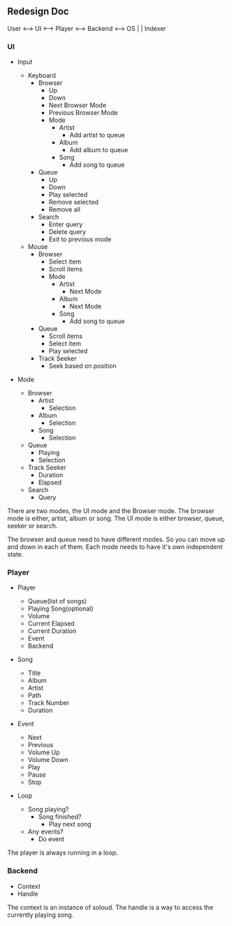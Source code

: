 ## Redesign Doc

User <--> UI <--> Player <--> Backend <--> OS
                    |
                    |
                  Indexer

### UI 

- Input
    - Keyboard
        - Browser
            - Up
            - Down
            - Next Browser Mode
            - Previous Browser Mode
            - Mode 
                - Artist
                    - Add artist to queue
                - Album
                    - Add album to queue
                - Song
                    - Add song to queue
        - Queue
            - Up
            - Down
            - Play selected
            - Remove selected
            - Remove all
        - Search
            - Enter query
            - Delete query
            - Exit to previous mode
    - Mouse
        - Browser 
            - Select item
            - Scroll items
            - Mode 
                - Artist
                    - Next Mode
                - Album
                    - Next Mode
                - Song
                    - Add song to queue
        - Queue
            - Scroll items
            - Select item
            - Play selected
        - Track Seeker
            - Seek based on position


- Mode
    - Browser
        - Artist
            - Selection
        - Album
            - Selection
        - Song
            - Selection
    - Queue
        - Playing
        - Selection
    - Track Seeker 
        - Duration
        - Elapsed
    - Search
        - Query


There are two modes, the UI mode and the Browser mode.
The browser mode is either, artist, album or song.
The UI mode is either browser, queue, seeker or search.

The browser and queue need to have different modes.
So you can move up and down in each of them.
Each mode needs to have it's own independent state.

### Player 

- Player
    - Queue(list of songs)
    - Playing Song(optional) 
    - Volume
    - Current Elapsed
    - Current Duration
    - Event
    - Backend

- Song 
    - Title
    - Album
    - Artist
    - Path
    - Track Number
    - Duration

- Event 
    - Next
    - Previous
    - Volume Up
    - Volume Down
    - Play
    - Pause
    - Stop

- Loop 
    - Song playing?
        - Song finished?
            - Play next song
    - Any events?
        - Do event

The player is always running in a loop.

### Backend 

- Context 
- Handle

The context is an instance of soloud.
The handle is a way to access the currently playing song.
